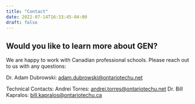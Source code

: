 ```yaml
---
title: "Contact"
date: 2022-07-14T16:33:45-04:00
draft: false
---
```


## Would you like to learn more about GEN?

We are happy to work with Canadian professional schools. Please reach out to us with any questions:

Dr. Adam Dubrowski: [adam.dubrowski@ontariotechu.net](mailto:adam.dubrowski@ontariotechu.net)

Technical Contacts: 
Andrei Torres: [andrei.torres@ontariotechu.net](mailto:andrei.torres@ontariotechu.net )
Dr. Bill Kapralos: [bill.kapralos@ontariotechu.ca](mailto:bill.kapralos@ontariotechu.ca)